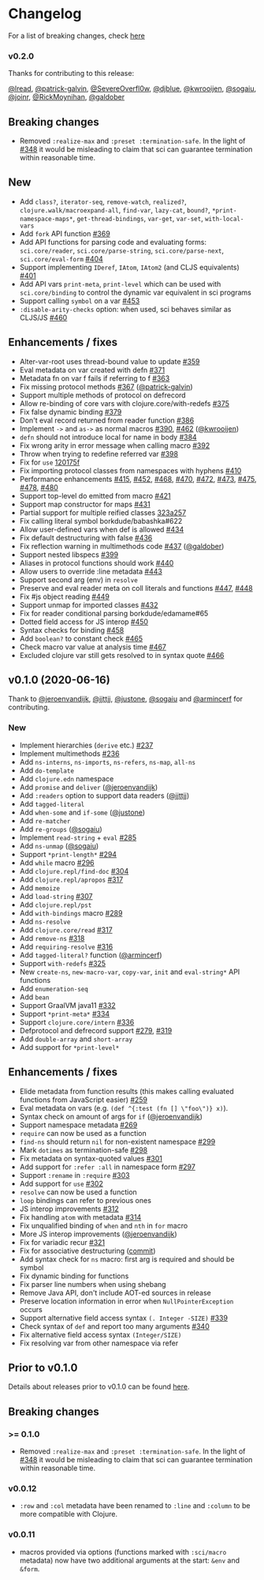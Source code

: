 # Changelog

For a list of breaking changes, check [here](#breaking-changes)

### v0.2.0

Thanks for contributing to this release:

[@lread](https://github.com/lread), [@patrick-galvin](https://github.com/patrick-galvin), [@SevereOverfl0w](https://github.com/SevereOverfl0w), [@djblue](https://github.com/djblue), [@kwrooijen](https://github.com/kwrooijen), [@sogaiu](https://github.com/sogaiu), [@joinr](https://github.com/joinr), [@RickMoynihan](https://github.com/RickMoynihan), [@galdober](https://github.com/galdober)

## Breaking changes

- Removed `:realize-max` and `:preset :termination-safe`. In the light of
  [#348](https://github.com/borkdude/sci/issues/348) it would be misleading to
  claim that sci can guarantee termination within reasonable time.

## New

- Add `class?`, `iterator-seq`, `remove-watch`, `realized?`, `clojure.walk/macroexpand-all`, `find-var`, `lazy-cat`, `bound?`, `*print-namespace-maps*`, `get-thread-bindings`, `var-get`, `var-set`, `with-local-vars`
- Add `fork` API function [#369](https://github.com/borkdude/babashka/issues/369)
- Add API functions for parsing code and evaluating forms: `sci.core/reader`,
  `sci.core/parse-string`, `sci.core/parse-next`, `sci.core/eval-form` [#404](https://github.com/borkdude/babashka/issues/404)
- Support implementing `IDeref`, `IAtom`, `IAtom2` (and CLJS equivalents) [#401](https://github.com/borkdude/babashka/issues/401)
- Add API vars `print-meta`, `print-level` which can be used with
  `sci.core/binding` to control the dynamic var equivalent in sci programs
- Support calling `symbol` on a var [#453](https://github.com/borkdude/babashka/issues/453)
- `:disable-arity-checks` option: when used, sci behaves similar as CLJS/JS [#460](https://github.com/borkdude/babashka/issues/460)

## Enhancements / fixes

- Alter-var-root uses thread-bound value to update [#359](https://github.com/borkdude/babashka/issues/359)
- Eval metadata on var created with defn [#371](https://github.com/borkdude/babashka/issues/371)
- Metadata fn on var f fails if referring to f [#363](https://github.com/borkdude/babashka/issues/363)
- Fix missing protocol methods [#367](https://github.com/borkdude/babashka/issues/367) ([@patrick-galvin](https://github.com/patrick-galvin))
- Support multiple methods of protocol on defrecord
- Allow re-binding of core vars with clojure.core/with-redefs [#375](https://github.com/borkdude/babashka/issues/375)
- Fix false dynamic binding [#379](https://github.com/borkdude/babashka/issues/379)
- Don't eval record returned from reader function [#386](https://github.com/borkdude/babashka/issues/386)
- Implement `->` and `as->` as normal macros [#390](https://github.com/borkdude/babashka/issues/390), [#462](https://github.com/borkdude/babashka/issues/462) ([@kwrooijen](https://github.com/kwrooijen))
- `defn` should not introduce local for name in body [#384](https://github.com/borkdude/babashka/issues/384)
- Fix wrong arity in error message when calling macro [#392](https://github.com/borkdude/babashka/issues/392)
- Throw when trying to redefine referred var [#398](https://github.com/borkdude/babashka/issues/398)
- Fix for `use` [120175f](https://github.com/borkdude/sci/commit/120175f2efc0328e88a832e792db342a70558806)
- Fix importing protocol classes from namespaces with hyphens [#410](https://github.com/borkdude/babashka/issues/410)
- Performance enhancements [#415](https://github.com/borkdude/babashka/issues/415), [#452](https://github.com/borkdude/babashka/issues/452), [#468](https://github.com/borkdude/babashka/issues/468), [#470](https://github.com/borkdude/babashka/issues/470), [#472](https://github.com/borkdude/babashka/issues/472), [#473](https://github.com/borkdude/babashka/issues/473), [#475](https://github.com/borkdude/babashka/issues/475), [#478](https://github.com/borkdude/babashka/issues/478), [#480](https://github.com/borkdude/babashka/issues/480)
- Support top-level do emitted from macro [#421](https://github.com/borkdude/babashka/issues/421)
- Support map constructor for maps [#431](https://github.com/borkdude/babashka/issues/431)
- Partial support for multiple reified classes [323a257](https://github.com/borkdude/sci/commit/323a2574ec4d59a0544a829c1fa529fcbc110140)
- Fix calling literal symbol borkdude/babashka#622
- Allow user-defined vars when def is allowed [#434](https://github.com/borkdude/babashka/issues/434)
- Fix default destructuring with false [#436](https://github.com/borkdude/babashka/issues/436)
- Fix reflection warning in multimethods code [#437](https://github.com/borkdude/babashka/issues/437) ([@galdober](https://github.com/galdober))
- Support nested libspecs [#399](https://github.com/borkdude/babashka/issues/399)
- Aliases in protocol functions should work [#440](https://github.com/borkdude/babashka/issues/440)
- Allow users to override :line metadata [#443](https://github.com/borkdude/babashka/issues/443)
- Support second arg (env) in `resolve`
- Preserve and eval reader meta on coll literals and functions [#447](https://github.com/borkdude/babashka/issues/447), [#448](https://github.com/borkdude/babashka/issues/448)
- Fix #js object reading [#449](https://github.com/borkdude/babashka/issues/449)
- Support unmap for imported classes [#432](https://github.com/borkdude/babashka/issues/432)
- Fix for reader conditional parsing borkdude/edamame#65
- Dotted field access for JS interop [#450](https://github.com/borkdude/babashka/issues/450)
- Syntax checks for binding [#458](https://github.com/borkdude/babashka/issues/458)
- Add `boolean?` to constant check [#465](https://github.com/borkdude/babashka/issues/465)
- Check macro var value at analysis time [#467](https://github.com/borkdude/babashka/issues/467)
- Excluded clojure var still gets resolved to in syntax quote [#466](https://github.com/borkdude/babashka/issues/466)

## v0.1.0 (2020-06-16)

Thank to [@jeroenvandijk](https://github.com/jeroenvandijk), [@jjttjj](https://github.com/jjttjj), [@justone](https://github.com/justone), [@sogaiu](https://github.com/sogaiu) and [@armincerf](https://github.com/armincerf) for
contributing.

### New

- Implement hierarchies (`derive` etc.) [#237](https://github.com/borkdude/babashka/issues/237)
- Implement multimethods [#236](https://github.com/borkdude/babashka/issues/236)
- Add `ns-interns`, `ns-imports`, `ns-refers`, `ns-map`, `all-ns`
- Add `do-template`
- Add `clojure.edn` namespace
- Add `promise` and `deliver` ([@jeroenvandijk](https://github.com/jeroenvandijk))
- Add `:readers` option to support data readers ([@jjttjj](https://github.com/jjttjj))
- Add `tagged-literal`
- Add `when-some` and `if-some` ([@justone](https://github.com/justone))
- Add `re-matcher`
- Add `re-groups` ([@sogaiu](https://github.com/sogaiu))
- Implement `read-string` + `eval` [#285](https://github.com/borkdude/babashka/issues/285)
- Add `ns-unmap` ([@sogaiu](https://github.com/sogaiu))
- Support `*print-length*` [#294](https://github.com/borkdude/babashka/issues/294)
- Add `while` macro [#296](https://github.com/borkdude/babashka/issues/296)
- Add `clojure.repl/find-doc` [#304](https://github.com/borkdude/babashka/issues/304)
- Add `clojure.repl/apropos` [#317](https://github.com/borkdude/babashka/issues/317)
- Add `memoize`
- Add `load-string` [#307](https://github.com/borkdude/babashka/issues/307)
- Add `clojure.repl/pst`
- Add `with-bindings` macro [#289](https://github.com/borkdude/babashka/issues/289)
- Add `ns-resolve`
- Add `clojure.core/read` [#317](https://github.com/borkdude/babashka/issues/317)
- Add `remove-ns` [#318](https://github.com/borkdude/babashka/issues/318)
- Add `requiring-resolve` [#316](https://github.com/borkdude/babashka/issues/316)
- Add `tagged-literal?` function ([@armincerf](https://github.com/armincerf))
- Support `with-redefs` [#325](https://github.com/borkdude/babashka/issues/325)
- New `create-ns`, `new-macro-var`, `copy-var`, `init` and `eval-string*` API functions
- Add `enumeration-seq`
- Add `bean`
- Support GraalVM java11 [#332](https://github.com/borkdude/babashka/issues/332)
- Support `*print-meta*` [#334](https://github.com/borkdude/babashka/issues/334)
- Support `clojure.core/intern` [#336](https://github.com/borkdude/babashka/issues/336)
- Defprotocol and defrecord support [#279](https://github.com/borkdude/babashka/issues/279), [#319](https://github.com/borkdude/babashka/issues/319)
- Add `double-array` and `short-array`
- Add support for `*print-level*`

## Enhancements / fixes

- Elide metadata from function results (this makes calling evaluated functions
  from JavaScript easier) [#259](https://github.com/borkdude/babashka/issues/259)
- Eval metadata on vars (e.g. `(def ^{:test (fn [] \"foo\")} x)`).
- Syntax check on amount of args for `if` ([@jeroenvandijk](https://github.com/jeroenvandijk))
- Support namespace metadata [#269](https://github.com/borkdude/babashka/issues/269)
- `require` can now be used as a function
- `find-ns` should return `nil` for non-existent namespace [#299](https://github.com/borkdude/babashka/issues/299)
- Mark `dotimes` as termination-safe [#298](https://github.com/borkdude/babashka/issues/298)
- Fix metadata on syntax-quoted values [#301](https://github.com/borkdude/babashka/issues/301)
- Add support for `:refer :all` in namespace form [#297](https://github.com/borkdude/babashka/issues/297)
- Support `:rename` in `:require` [#303](https://github.com/borkdude/babashka/issues/303)
- Add support for `use` [#302](https://github.com/borkdude/babashka/issues/302)
- `resolve` can now be used a function
- `loop` bindings can refer to previous ones
- JS interop improvements [#312](https://github.com/borkdude/babashka/issues/312)
- Fix handling `atom` with metadata [#314](https://github.com/borkdude/babashka/issues/314)
- Fix unqualified binding of `when` and `nth` in `for` macro
- More JS interop improvements ([@jeroenvandijk](https://github.com/jeroenvandijk))
- Fix for variadic recur [#321](https://github.com/borkdude/babashka/issues/321)
- Fix for associative destructuring ([commit](https://github.com/borkdude/sci/commit/438ec15798f319f232d789b74b04ac25f15d540b))
- Add syntax check for `ns` macro: first arg is required and should be symbol
- Fix dynamic binding for functions
- Fix parser line numbers when using shebang
- Remove Java API, don't include AOT-ed sources in release
- Preserve location information in error when `NullPointerException` occurs
- Support alternative field access syntax `(. Integer -SIZE)` [#339](https://github.com/borkdude/babashka/issues/339)
- Check syntax of `def` and report too many arguments [#340](https://github.com/borkdude/babashka/issues/340)
- Fix alternative field access syntax `(Integer/SIZE)`
- Fix resolving var from other namespace via refer

## Prior to v0.1.0

Details about releases prior to v0.1.0 can be found
[here](https://github.com/borkdude/sci/releases).

## Breaking changes

### >= 0.1.0

- Removed `:realize-max` and `:preset :termination-safe`. In the light of
  [#348](https://github.com/borkdude/sci/issues/348) it would be misleading to
  claim that sci can guarantee termination within reasonable time.

### v0.0.12

- `:row` and `:col` metadata have been renamed to `:line` and `:column` to be
  more compatible with Clojure.

### v0.0.11

- macros provided via options (functions marked with `:sci/macro` metadata) now
  have two additional arguments at the start: `&env` and `&form`.
